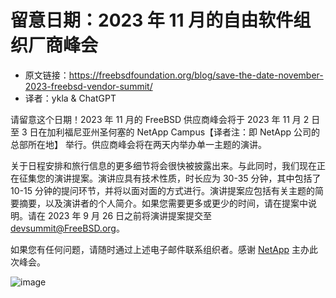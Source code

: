 # 留意日期：2023 年 11 月的自由软件组织厂商峰会

- 原文链接：<https://freebsdfoundation.org/blog/save-the-date-november-2023-freebsd-vendor-summit/>
- 译者：ykla & ChatGPT

请留意这个日期！2023 年 11 月的 FreeBSD 供应商峰会将于 2023 年 11 月 2 日至 3 日在加利福尼亚州圣何塞的 NetApp Campus【译者注：即 NetApp 公司的总部所在地】 举行。供应商峰会将在两天内举办单一主题的演讲。

关于日程安排和旅行信息的更多细节将会很快被披露出来。与此同时，我们现在正在征集您的演讲提案。演讲应具有技术性质，时长应为 30-35 分钟，其中包括了 10-15 分钟的提问环节，并将以面对面的方式进行。演讲提案应包括有关主题的简要摘要，以及演讲者的个人简介。如果您需要更多或更少的时间，请在提案中说明。请在 2023 年 9 月 26 日之前将演讲提案提交至 devsummit@FreeBSD.org。

如果您有任何问题，请随时通过上述电子邮件联系组织者。感谢 [NetApp](https://www.netapp.com/) 主办此次峰会。

![image](https://github.com/FreeBSD-Ask/Translated-articles/assets/10327999/14ad7d10-a3d9-4821-8485-ec069a8a9b71)
